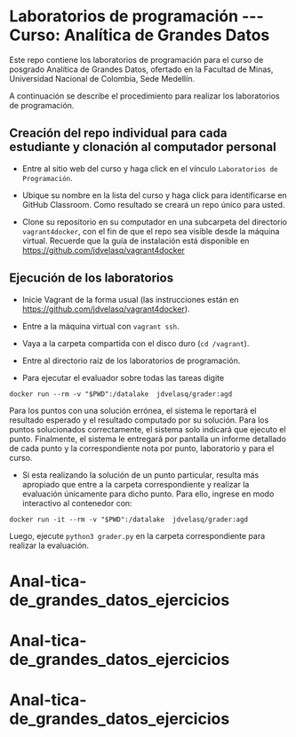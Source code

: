 # Laboratorios de programación --- Curso: Analítica de Grandes Datos

Este repo contiene los laboratorios de programación para el curso de posgrado Analítica de Grandes Datos, ofertado en la Facultad de Minas, Universidad Nacional de Colombia, Sede Medellín.

A continuación se describe el procedimiento para realizar los laboratorios de programación.

## Creación del repo individual para cada estudiante y clonación al computador personal


* Entre al sitio web del curso y haga click en el vínculo `Laboratorios de Programación`.


* Ubique su nombre en la lista del curso y haga click para identificarse en GitHub Classroom. Como resultado se creará un repo único para usted.


* Clone su repositorio en su computador en una subcarpeta del directorio `vagrant4docker`, con el fin de que el repo sea visible desde la máquina virtual. Recuerde que la guía de instalación está disponible en https://github.com/jdvelasq/vagrant4docker 

## Ejecución de los laboratorios


* Inicie Vagrant de la forma usual (las instrucciones están en https://github.com/jdvelasq/vagrant4docker). 


* Entre a la máquina virtual con `vagrant ssh`.


* Vaya a la carpeta compartida con el disco duro (`cd /vagrant`).


* Entre al directorio raíz de los laboratorios de programación.


* Para ejecutar el evaluador sobre todas las tareas digite 
 ```
 docker run --rm -v "$PWD":/datalake  jdvelasq/grader:agd
 ```
Para los puntos con una solución errónea, el sistema le reportará el resultado esperado y el resultado computado por su solución. Para los puntos solucionados correctamente, el sistema solo indicará que ejecuto el punto. Finalmente, el sistema le entregará por pantalla un informe detallado de cada punto y la correspondiente nota por punto, laboratorio y para el curso.

* Si esta realizando la solución de un punto particular, resulta más apropiado que entre a la carpeta correspondiente y realizar la evaluación únicamente para dicho punto. Para ello, ingrese en modo interactivo al contenedor con:
```
docker run -it --rm -v "$PWD":/datalake  jdvelasq/grader:agd
```
Luego, ejecute `python3 grader.py` en la carpeta correspondiente para realizar la evaluación.






# Anal-tica-de_grandes_datos_ejercicios
# Anal-tica-de_grandes_datos_ejercicios
# Anal-tica-de_grandes_datos_ejercicios
